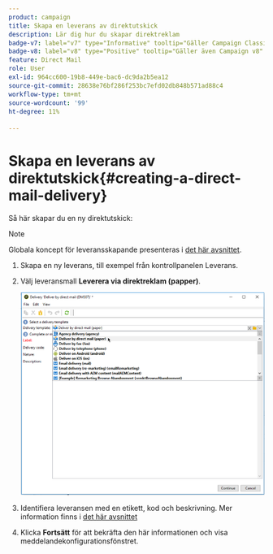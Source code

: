 ```yaml
---
product: campaign
title: Skapa en leverans av direktutskick
description: Lär dig hur du skapar direktreklam
badge-v7: label="v7" type="Informative" tooltip="Gäller Campaign Classic v7"
badge-v8: label="v8" type="Positive" tooltip="Gäller även Campaign v8"
feature: Direct Mail
role: User
exl-id: 964cc600-19b8-449e-bac6-dc9da2b5ea12
source-git-commit: 28638e76bf286f253bc7efd02db848b571ad88c4
workflow-type: tm+mt
source-wordcount: '99'
ht-degree: 11%

---
```


# Skapa en leverans av direktutskick{#creating-a-direct-mail-delivery}

Så här skapar du en ny direktutskick:

>[!NOTE]
>
>Globala koncept för leveransskapande presenteras i [det här avsnittet](steps-about-delivery-creation-steps.md).

1. Skapa en ny leverans, till exempel från kontrollpanelen Leverans.
1. Välj leveransmall **Leverera via direktreklam (papper)**.

   ![](assets/direct_mail.png)

1. Identifiera leveransen med en etikett, kod och beskrivning. Mer information finns i [det här avsnittet](steps-create-and-identify-the-delivery.md#identifying-the-delivery)
1. Klicka **Fortsätt** för att bekräfta den här informationen och visa meddelandekonfigurationsfönstret.
